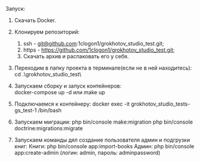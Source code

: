 Запуск:
1. Скачать Docker.

2. Клонируем репозиторий:
	1) ssh - git@github.com:1clogon1/grokhotov_studio_test.git; 
	2) https - https://github.com/1clogon1/grokhotov_studio_test.git; 
	3) Скачать архив и распаковать его у себя.

3. Переходим в папку проекта в терминале(если не в ней находитесь): 
	cd .\grokhotov_studio_test\

4. Запускаем сборку и запуск контейнеров:          
	docker-compose up -d или make up

5. Подключаемся к контейнеру:
   docker exec -it grokhotov_studio_tests-gs_test-1 /bin/bash

6. Запускаем миграции:
   php bin/console make:migration
   php bin/console doctrine:migrations:migrate

7. Запускаем команды дял создание пользователя админ и подгрузки книг:
   Книги: php bin/console app:import-books
   Админ: php bin/console app:create-admin (логин: admin, пароль: adminpassword)


